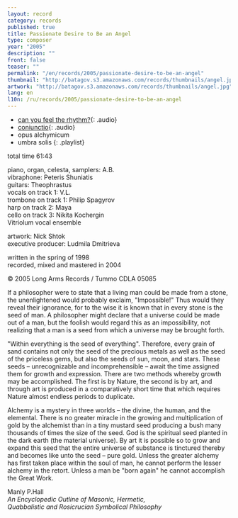```yaml
---
layout: record
category: records
published: true
title: Passionate Desire to Be an Angel
type: composer
year: "2005"
description: ""
front: false
teaser: ""
permalink: "/en/records/2005/passionate-desire-to-be-an-angel"
thumbnail: "http://batagov.s3.amazonaws.com/records/thumbnails/angel.jpg"
artwork: "http://batagov.s3.amazonaws.com/records/thumbnails/angel.jpg"
lang: en
l10n: /ru/records/2005/passionate-desire-to-be-an-angel
---
```


- [can you feel the rhythm?](http://batagov.s3.amazonaws.com/records/sounds/can_you_feel.mp3){: .audio}
- [coniunctio](http://batagov.s3.amazonaws.com/records/sounds/coniunctio.mp3){: .audio}
- opus alchymicum 
- umbra solis
{: .playlist}

total time 61:43

piano, organ, celesta, samplers: A.B.  
vibraphone: Peteris Shuniatis  
guitars: Theophrastus  
vocals on track 1: V.L.  
trombone on track 1: Philip Spagyrov  
harp on track 2: Maya  
cello on track 3: Nikita Kochergin  
Vitriolum vocal ensemble  

artwork: Nick Shtok  
executive producer: Ludmila Dmitrieva  

written in the spring of 1998  
recorded, mixed and mastered in 2004  
  
© 2005 Long Arms Records / Tummo CDLA 05085  

If a philosopher were to state that a living man could be made from a stone, the unenlightened would probably exclaim, "Impossible!" Thus would they reveal their ignorance, for to the wise it is known that in every stone is the seed of man. A philosopher might declare that a universe could be made out of a man, but the foolish would regard this as an impossibility, not realizing that a man is a seed from which a universe may be brought forth.  

"Within everything is the seed of everything". Therefore, every grain of sand contains not only the seed of the precious metals as well as the seed of the priceless gems, but also the seeds of sun, moon, and stars. These seeds – unrecognizable and incomprehensible – await the time assigned them for growth and expression. There are two methods whereby growth may be accomplished. The first is by Nature, the second is by art, and through art is produced in a comparatively short time that which requires Nature almost endless periods to duplicate.

Alchemy is a mystery in three worlds – the divine, the human, and the elemental.
There is no greater miracle in the growing and multiplication of gold by the alchemist than in a tiny mustard seed producing a bush many thousands of times the size of the seed. God is the spiritual seed planted in the dark earth (the material universe). By art it is possible so to grow and expand this seed that the entire universe of substance is tinctured thereby and becomes like unto the seed – pure gold. Unless the greater alchemy has first taken place within the soul of man, he cannot perform the lesser alchemy in the retort. Unless a man be "born again" he cannot accomplish the Great Work.

Manly P.Hall  
_An Encyclopedic Outline of Masonic, Hermetic,  
Quabbalistic and Rosicrucian Symbolical Philosophy_
